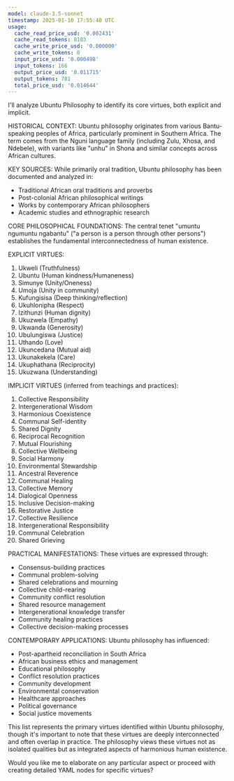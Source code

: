 ```yaml
---
model: claude-3.5-sonnet
timestamp: 2025-01-10 17:55:40 UTC
usage:
  cache_read_price_usd: '0.002431'
  cache_read_tokens: 8103
  cache_write_price_usd: '0.000000'
  cache_write_tokens: 0
  input_price_usd: '0.000498'
  input_tokens: 166
  output_price_usd: '0.011715'
  output_tokens: 781
  total_price_usd: '0.014644'
---
```


I'll analyze Ubuntu Philosophy to identify its core virtues, both explicit and implicit.

HISTORICAL CONTEXT:
Ubuntu philosophy originates from various Bantu-speaking peoples of Africa, particularly prominent in Southern Africa. The term comes from the Nguni language family (including Zulu, Xhosa, and Ndebele), with variants like "unhu" in Shona and similar concepts across African cultures.

KEY SOURCES:
While primarily oral tradition, Ubuntu philosophy has been documented and analyzed in:
- Traditional African oral traditions and proverbs
- Post-colonial African philosophical writings
- Works by contemporary African philosophers
- Academic studies and ethnographic research

CORE PHILOSOPHICAL FOUNDATIONS:
The central tenet "umuntu ngumuntu ngabantu" ("a person is a person through other persons") establishes the fundamental interconnectedness of human existence.

EXPLICIT VIRTUES:
1. Ukweli (Truthfulness)
2. Ubuntu (Human kindness/Humaneness)
3. Simunye (Unity/Oneness)
4. Umoja (Unity in community)
5. Kufungisisa (Deep thinking/reflection)
6. Ukuhlonipha (Respect)
7. Izithunzi (Human dignity)
8. Ukuzwela (Empathy)
9. Ukwanda (Generosity)
10. Ubulungiswa (Justice)
11. Uthando (Love)
12. Ukuncedana (Mutual aid)
13. Ukunakekela (Care)
14. Ukuphathana (Reciprocity)
15. Ukuzwana (Understanding)

IMPLICIT VIRTUES (inferred from teachings and practices):
1. Collective Responsibility
2. Intergenerational Wisdom
3. Harmonious Coexistence
4. Communal Self-identity
5. Shared Dignity
6. Reciprocal Recognition
7. Mutual Flourishing
8. Collective Wellbeing
9. Social Harmony
10. Environmental Stewardship
11. Ancestral Reverence
12. Communal Healing
13. Collective Memory
14. Dialogical Openness
15. Inclusive Decision-making
16. Restorative Justice
17. Collective Resilience
18. Intergenerational Responsibility
19. Communal Celebration
20. Shared Grieving

PRACTICAL MANIFESTATIONS:
These virtues are expressed through:
- Consensus-building practices
- Communal problem-solving
- Shared celebrations and mourning
- Collective child-rearing
- Community conflict resolution
- Shared resource management
- Intergenerational knowledge transfer
- Community healing practices
- Collective decision-making processes

CONTEMPORARY APPLICATIONS:
Ubuntu philosophy has influenced:
- Post-apartheid reconciliation in South Africa
- African business ethics and management
- Educational philosophy
- Conflict resolution practices
- Community development
- Environmental conservation
- Healthcare approaches
- Political governance
- Social justice movements

This list represents the primary virtues identified within Ubuntu philosophy, though it's important to note that these virtues are deeply interconnected and often overlap in practice. The philosophy views these virtues not as isolated qualities but as integrated aspects of harmonious human existence.

Would you like me to elaborate on any particular aspect or proceed with creating detailed YAML nodes for specific virtues?